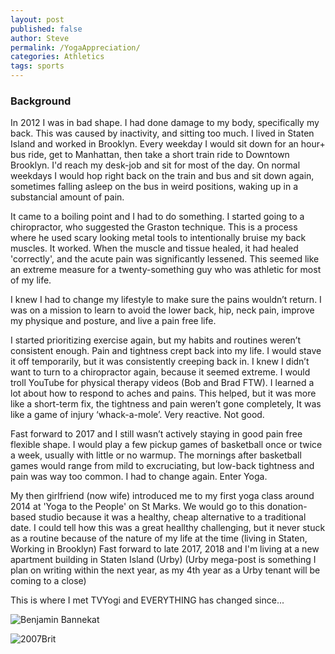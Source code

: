 ```yaml
---
layout: post
published: false
author: Steve
permalink: /YogaAppreciation/
categories: Athletics
tags: sports
---
```

### Background
In 2012 I was in bad shape. I had done damage to my body, specifically my back. This was caused by inactivity, and sitting too much. I lived in Staten Island and worked in Brooklyn. Every weekday I would sit down for an hour+ bus ride, get to Manhattan, then take a short train ride to Downtown Brooklyn. I'd reach my desk-job and sit for most of the day. On normal weekdays I would hop right back on the train and bus and sit down again, sometimes falling asleep on the bus in weird positions, waking up in a substancial amount of pain. 
 
It came to a boiling point and I had to do something. I started going to a chiropractor, who suggested the Graston technique. This is a process where he used scary looking metal tools to intentionally bruise my back muscles. It worked. When the muscle and tissue healed, it had healed 'correctly', and the acute pain was significantly lessened. This seemed like an extreme measure for a twenty-something guy who was athletic for most of my life. 
  
I knew I had to change my lifestyle to make sure the pains wouldn’t return. I was on a mission to learn to avoid the lower back, hip, neck pain, improve my physique and posture, and live a pain free life. 
  
I started prioritizing exercise again, but my habits and routines weren’t consistent enough. Pain and tightness crept back into my life. I would stave it off temporarily, but it was consistently creeping back in. I knew I didn’t want to turn to a chiropractor again, because it seemed extreme. I would troll YouTube for physical therapy videos (Bob and Brad FTW). I learned a lot about how to respond to aches and pains. This helped, but it was more like a short-term fix, the tightness and pain weren’t gone completely, It was like a game of injury ‘whack-a-mole’. Very reactive. Not good. 

Fast forward to 2017 and I still wasn’t actively staying in good pain free flexible shape. I would play a few pickup games of basketball once or twice a week, usually with little or no warmup. The mornings after basketball games would range from mild to excruciating, but low-back tightness and pain was way too common. I had to change again. Enter Yoga.

My then girlfriend (now wife) introduced me to my first yoga class around 2014 at 'Yoga to the People' on St Marks. We would go to this donation-based studio because it was a healthy, cheap alternative to a traditional date. I could tell how this was a great heallthy challenging, but it never stuck as a routine because of the nature of my life at the time (living in Staten, Working in Brooklyn) Fast forward to late 2017, 2018 and I'm living at a new apartment building in Staten Island (Urby) (Urby mega-post is something I plan on writing within the next year, as my 4th year as a Urby tenant will be coming to a close) 

This is where I met TVYogi and EVERYTHING has changed since...

![Benjamin Bannekat](https://octodex.github.com/images/bannekat.png)


![2007Brit](https://photos.app.goo.gl/Xyk1mXW7zS8cnwwM6)
